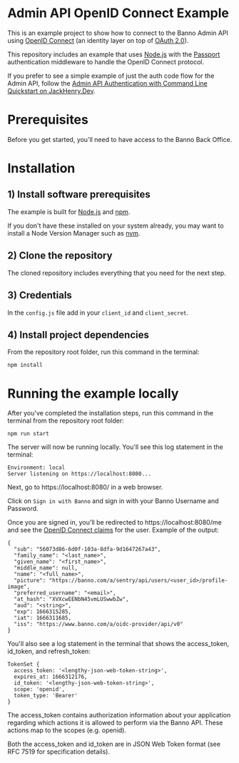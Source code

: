 # Admin API OpenID Connect Example

This is an example project to show how to connect to the Banno Admin API using [OpenID Connect](https://openid.net/connect/) (an identity layer on top of [OAuth 2.0](https://oauth.net/2/)).

This repository includes an example that uses [Node.js](https://nodejs.org) with the [Passport](http://www.passportjs.org/) authentication middleware to handle the OpenID Connect protocol.

If you prefer to see a simple example of just the auth code flow for the Admin API, follow the  [Admin API Authentication with Command Line Quickstart on JackHenry.Dev](https://jackhenry.dev/open-api-docs/admin-api/quickstarts/authentication-authcode-commandline/).

# Prerequisites

Before you get started, you'll need to have access to the Banno Back Office.

# Installation

## 1) Install software prerequisites

The example is built for [Node.js](https://nodejs.org) and [npm](https://www.npmjs.com/).

If you don't have these installed on your system already, you may want to install a Node Version Manager such as [nvm](https://github.com/nvm-sh/nvm).

## 2) Clone the repository

The cloned repository includes everything that you need for the next step.

## 3) Credentials
In the `config.js` file add in your `client_id` and `client_secret`.

## 4) Install project dependencies

From the repository root folder, run this command in the terminal:

```
npm install
```

# Running the example locally

After you've completed the installation steps, run this command in the terminal from the repository root folder:

```
npm run start
```

The server will now be running locally. You'll see this log statement in the terminal:

```
Environment: local
Server listening on https://localhost:8080...
```

Next, go to https://localhost:8080/ in a web browser.

Click on `Sign in with Banno` and sign in with your Banno Username and Password.

Once you are signed in, you'll be redirected to https://localhost:8080/me and see the [OpenID Connect claims](https://openid.net/specs/openid-connect-core-1_0.html#StandardClaims) for the user. 
Example of the output:
```
{
  "sub": "56073d86-6d0f-103a-8dfa-9d1647267a43",
  "family_name": "<last_name>",
  "given_name": "<first_name>",
  "middle_name": null,
  "name": "<full_name>",
  "picture": "https://banno.com/a/sentry/api/users/<user_id>/profile-image",
  "preferred_username": "<email>",
  "at_hash": "XVXcwEENbN45vmLUSwwbZw",
  "aud": "<string>",
  "exp": 1666315285,
  "iat": 1666311685,
  "iss": "https://www.banno.com/a/oidc-provider/api/v0"
}
```

You'll also see a log statement in the terminal that shows the access_token, id_token, and refresh_token:

```
TokenSet {
  access_token: '<lengthy-json-web-token-string>',
  expires_at: 1666312176,
  id_token: '<lengthy-json-web-token-string>',
  scope: 'openid',
  token_type: 'Bearer'
}
```

The access_token contains authorization information about your application regarding which actions it is allowed to perform via the Banno API. These actions map to the scopes (e.g. openid).

Both the access_token and id_token are in JSON Web Token format (see RFC 7519 for specification details).